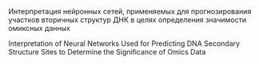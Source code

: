 Интерпретация нейронных сетей, применяемых для прогнозирования участков вторичных структур ДНК в целях определения значимости омиксных данных

Interpretation of Neural Networks Used for Predicting DNA Secondary Structure Sites to Determine the Significance of Omics Data
